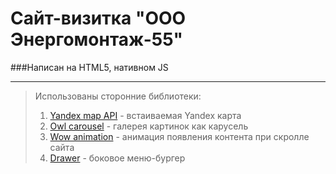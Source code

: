 # Сайт-визитка "ООО Энергомонтаж-55"

###Написан на HTML5, нативном JS
___
>Использованы сторонние библиотеки:
>1) [Yandex map API](https://yandex.ru/dev/maps/jsapi/doc/2.1/dg/concepts/map.html) - встаиваемая Yandex карта
>2) [Owl carousel](https://github.com/OwlCarousel2/OwlCarousel2) - галерея картинок как карусель
>3) [Wow animation](https://wowjs.uk/) - анимация появления контента при скролле сайта
>4) [Drawer](https://github.com/blivesta/drawer/) - боковое меню-бургер

